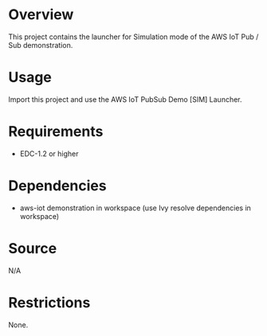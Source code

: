 # Overview
This project contains the launcher for Simulation mode of the AWS IoT Pub / Sub demonstration.

# Usage
Import this project and use the AWS IoT PubSub Demo [SIM] Launcher.

# Requirements
  - EDC-1.2 or higher

# Dependencies
  - aws-iot demonstration in workspace (use Ivy resolve dependencies in workspace)

# Source
N/A

# Restrictions
None.

<!--
	Markdown
	Copyright 2018 IS2T. All rights reserved.
	IS2T PROPRIETARY/CONFIDENTIAL. Use is subject to license terms.
-->